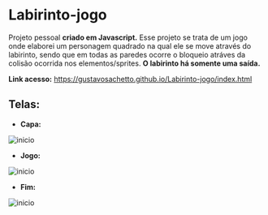 # Labirinto-jogo

Projeto pessoal __criado em Javascript.__ Esse projeto se trata de um jogo onde elaborei um personagem quadrado na qual ele se move através do labirinto, sendo que em todas as paredes ocorre o bloqueio atráves da colisão ocorrida nos elementos/sprites. __O labirinto há somente uma saída.__

__Link acesso:__ https://gustavosachetto.github.io/Labirinto-jogo/index.html

## Telas:
* __Capa:__
  
![inicio](https://github.com/GustavoSachetto/Labirinto-jogo/assets/136517074/3127bcb0-1bd3-4932-a553-6512877dd336)

* __Jogo:__

![inicio](https://github.com/GustavoSachetto/Labirinto-jogo/assets/136517074/e32d9645-16aa-45cd-84ae-e7637f000cb1)

* __Fim:__

![inicio](https://github.com/GustavoSachetto/Labirinto-jogo/assets/136517074/800d3b39-e32e-4f43-a64a-f60cc506720f)
